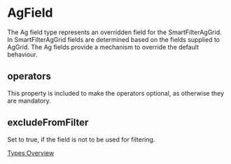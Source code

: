 # AgField
The Ag field type represents an overridden field for the SmartFilterAgGrid. In SmartFilterAgGrid fields are determined based on the fields supplied to AgGrid. The Ag fields provide a mechanism to override the default behaviour.

## operators
This property is included to make the operators optional, as otherwise they are mandatory.
## excludeFromFilter
Set to true, if the field is not to be used for filtering.

[Types Overview](./Overview.md)